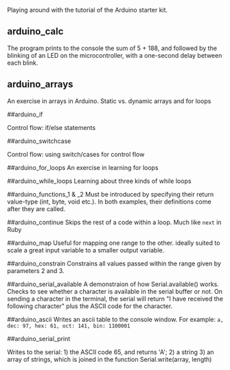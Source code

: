 Playing around with the  tutorial of the Arduino starter kit.

## arduino_calc

The program prints to the console the sum of 5 + 188, and followed by the blinking of an LED on the microcontroller, with a one-second delay between each blink.

## arduino_arrays

An exercise in arrays in Arduino. Static vs. dynamic arrays and for loops

##arduino_if

Control flow: if/else statements

##arduino_switchcase

Control flow: using switch/cases for control flow

##arduino_for_loops
An exercise in learning for loops

##arduino_while_loops
Learning about three kinds of while loops

##arduino_functions_1 & _2
Must be introduced by specifying their return value-type (int, byte, void etc.). In both examples, their definitions come after they are called.

##arduino_continue
Skips the rest of a code within a loop. Much like `next` in Ruby

##arduino_map
Useful for mapping one range to the other. ideally suited to scale a great input variable to a smaller output variable.

##arduino_constrain
Constrains all values passed within the range given by parameters 2 and 3.

##arduino_serial_available
A demonstraion of how Serial.available() works. Checks to see whether a character is available in the serial buffer or not. On sending a character in the terminal, the serial will return "I have received the following character" plus the ASCII code for the character.

##arduino_ascii
Writes an ascii table to the console window. For example:
	`a, dec: 97, hex: 61, oct: 141, bin: 1100001`

##arduino_serial_print

Writes to the serial: 1) the ASCII code 65, and returns 'A'; 2) a string 3) an array of strings, which is joined in the function Serial.write(array, length)


	
